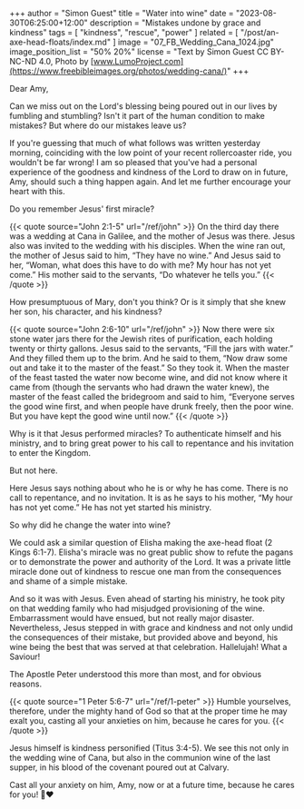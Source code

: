 +++
author = "Simon Guest"
title = "Water into wine"
date = "2023-08-30T06:25:00+12:00"
description = "Mistakes undone by grace and kindness"
tags = [ "kindness", "rescue", "power" ]
related = [ "/post/an-axe-head-floats/index.md" ]
image = "07_FB_Wedding_Cana_1024.jpg"
image_position_list = "50% 20%"
license = "Text by Simon Guest CC BY-NC-ND 4.0, Photo by [www.LumoProject.com](https://www.freebibleimages.org/photos/wedding-cana/)"
+++

Dear Amy,

Can we miss out on the Lord's blessing being poured out in our lives by fumbling and stumbling?  Isn't it part of the human condition to make mistakes? But where do our mistakes leave us?

If you're guessing that much of what follows was written yesterday morning, coinciding with the low point of your recent rollercoaster ride, you wouldn't be far wrong! I am so pleased that you've had a personal experience of the goodness and kindness of the Lord to draw on in future, Amy, should such a thing happen again. And let me further encourage your heart with this.

Do you remember Jesus' first miracle?

{{< quote source="John 2:1-5" url="/ref/john" >}}
On the third day there was a wedding at Cana in Galilee, and the mother of Jesus was there. Jesus also was invited to the wedding with his disciples. When the wine ran out, the mother of Jesus said to him, “They have no wine.” And Jesus said to her, “Woman, what does this have to do with me? My hour has not yet come.” His mother said to the servants, “Do whatever he tells you.”
{{< /quote >}}

How presumptuous of Mary, don't you think? Or is it simply that she knew her son, his character, and his kindness?

{{< quote source="John 2:6-10" url="/ref/john" >}}
Now there were six stone water jars there for the Jewish rites of purification, each holding twenty or thirty gallons. Jesus said to the servants, “Fill the jars with water.” And they filled them up to the brim. And he said to them, “Now draw some out and take it to the master of the feast.” So they took it. When the master of the feast tasted the water now become wine, and did not know where it came from (though the servants who had drawn the water knew), the master of the feast called the bridegroom and said to him, “Everyone serves the good wine first, and when people have drunk freely, then the poor wine. But you have kept the good wine until now.”
{{< /quote >}}

Why is it that Jesus performed miracles? To authenticate himself and his ministry, and to bring great power to his call to repentance and his invitation to enter the Kingdom.

But not here.

Here Jesus says nothing about who he is or why he has come. There is no call to repentance, and no invitation. It is as he says to his mother, “My hour has not yet come.” He has not yet started his ministry.

So why did he change the water into wine?

We could ask a similar question of Elisha making the axe-head float (2 Kings 6:1-7). Elisha's miracle was no great public show to refute the pagans or to demonstrate the power and authority of the Lord. It was a private little miracle done out of kindness to rescue one man from the consequences and shame of a simple mistake.

And so it was with Jesus. Even ahead of starting his ministry, he took pity on that wedding family who had misjudged provisioning of the wine. Embarrassment would have ensued, but not really major disaster. Nevertheless, Jesus stepped in with grace and kindness and not only undid the consequences of their mistake, but provided above and beyond, his wine being the best that was served at that celebration. Hallelujah! What a Saviour!

The Apostle Peter understood this more than most, and for obvious reasons.

{{< quote source="1 Peter 5:6-7" url="/ref/1-peter" >}}
Humble yourselves, therefore, under the mighty hand of God so that at the proper time he may exalt you, casting all your anxieties on him, because he cares for you.
{{< /quote >}}

Jesus himself is kindness personified (Titus 3:4-5). We see this not only in the wedding wine of Cana, but also in the communion wine of the last supper, in his blood of the covenant poured out at Calvary.

Cast all your anxiety on him, Amy, now or at a future time, because he cares for you! 🙏❤️
